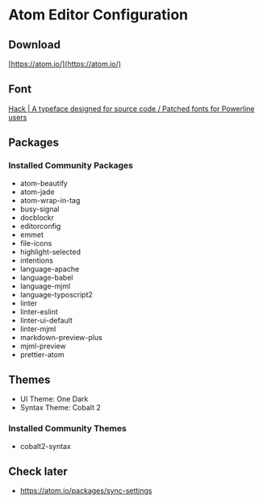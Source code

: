 # Atom Editor Configuration

## Download
[https://atom.io/](https://atom.io/)

## Font
[Hack | A typeface designed for source code / Patched fonts for Powerline users](https://github.com/powerline/fonts/tree/master/Hack)


## Packages

### Installed Community Packages
* atom-beautify
* atom-jade
* atom-wrap-in-tag
* busy-signal
* docblockr
* editorconfig
* emmet
* file-icons
* highlight-selected
* intentions
* language-apache
* language-babel
* language-mjml
* language-typoscript2
* linter
* linter-eslint
* linter-ui-default
* linter-mjml
* markdown-preview-plus
* mjml-preview
* prettier-atom



## Themes
* UI Theme: One Dark
* Syntax Theme: Cobalt 2

### Installed Community Themes
* cobalt2-syntax


## Check later
* https://atom.io/packages/sync-settings
